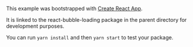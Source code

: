 This example was bootstrapped with [Create React App](https://github.com/facebook/create-react-app).

It is linked to the react-bubble-loading package in the parent directory for development purposes.

You can run `yarn install` and then `yarn start` to test your package.

